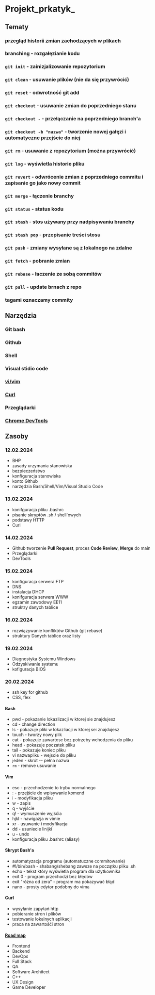 # Projekt_prkatyk_
## Tematy

### przegląd historii zmian zachodzących w plikach  
### branching - rozgałęzianie kodu
### `git init` - zainizjalizowanie repozytorium    
### `git clean` - usuwanie plików (nie da się przywrócić)
### `git reset` - odwrotność git add
### `git checkout` - usuwanie zmian do poprzedniego stanu
### `git checkout -` - przełączanie na poprzedniego branch'a
### `git checkout -b "nazwa"` - tworzenie nowej gałęzi i automatyczne przejście do niej
### `git rm` - usuwanie z repozytorium (można przywrócić)
### `git log` - wyświetla historie pliku
### `git revert` - odwrócenie zmian  z poprzedniego commitu i zapisanie go jako nowy commit
### `git merge` - łączenie branchy
### `git status` - status kodu
### `git stash` - stos używany przy nadpisywaniu branchy
### `git stash pop` - przepisanie treści stosu
### `git push` - zmiany wysyłane są z lokalnego na zdalne
### `git fetch` - pobranie zmian
### `git rebase` - łaczenie ze sobą commitów
### `git pull` - update brnach z repo
### tagami oznaczamy commity

## Narzędzia

### Git bash
### Github
### Shell
### Visual stidio code
### [vi/vim](https://www.vim.org/)
### [Curl](https://curl.se/docs/manpage.html)
### Przeglądarki
### [Chrome DevTools](https://developer.chrome.com/docs/devtools?hl=pl)


## Zasoby

### 12.02.2024
- BHP
- zasady urzymania stanowiska
- bezpieczeństwo 
- konfiguracja stanowiska 
- konto Github
- narzędzia Bash/Shell/Vim/Visual Studio Code

### 13.02.2024
- konifguracja pliku .bashrc
- pisanie skryptów .sh / shell'owych
- podstawy HTTP
- Curl

### 14.02.2024
- Github tworzenie **Pull Request**, proces **Code Review**, **Merge** do main
- Przeglądarki
- DevTools

### 15.02.2024 
- konfiguracja serwera FTP
- DNS
- instalacja DHCP
- konifguracja serwera WWW
- egzamin zawodowy EE11
- struktry danych tablice 

### 16.02.2024
- rozwiązywanie konfliktów Github (git rebase)
- struktury Danych tablice oraz listy

### 19.02.2024
- Diagnostyka Systemu Windows 
- Odzyskiwanie systemu
- kofiguracja BIOS

### 20.02.2024
- ssh key for github
- CSS, flex 

#### Bash

- pwd - pokazanie lokazlizacji w ktorej sie znajdujesz
- cd - change direction
- ls - pokazuje pliki w lokazliacji w ktorej sei znajdujesz
- touch - tworzy nowy plik 
- cat - pokazuje zawartosc bez potrzeby wchodzenia do pliku
- head - pokazuje poczatek pliku
- tail - pokazuje koniec pliku
- vi nazwapliku - wejscie do pliku
- jeden - skrót -- pełna nazwa
- `rm` - remove usuwanie

#### Vim
- esc - przechodzenie to trybu normalnego
- : - przejście do wpisywanie komend
- i - modyfikacja pliku
- w - zapis
- q - wyjście
- q! - wymuszenie wyjśćia
- hjkl - nawigazja w vimie
- xr - usuwanie i modyfikacja 
- dd - usuniecie linijki
- u - undo
- konfiguracja pliku .bashrc (aliasy)

#### Skrypt Bash'a
- automatyzacja programu (automatuczne commitowanie)
- #!/bin/bash - shabang/shebang zawsze na początku pliku .sh
- echo - tekst który wyświetla program dla użytkownika
- exit 0 - program przechodzi bez błędów
- exit "różna od zera" - program ma pokazywać błąd
- nano - prosty edytor podobny do vima

#### Curl
- wysyłanie zapytań http 
- pobieranie stron i plików
- testowanie lokalnych aplikacji
- praca na zawartośći stron


#### [Road map](https://roadmap.sh/)
- Frontend 
- Backend 
- DevOps
- Full Stack
- QA
- Software Architect 
- C++
- UX Design 
- Game Developer 



